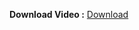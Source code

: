 **Download Video :** [Download](https://elengmenofiaedu-my.sharepoint.com/:v:/g/personal/1900444_el-eng_menofia_edu_eg/Edw5D9G2xPFIldWpHPvpyGsB1y_ZDpMmapomLisUcjGjZg?nav=eyJyZWZlcnJhbEluZm8iOnsicmVmZXJyYWxBcHAiOiJPbmVEcml2ZUZvckJ1c2luZXNzIiwicmVmZXJyYWxBcHBQbGF0Zm9ybSI6IldlYiIsInJlZmVycmFsTW9kZSI6InZpZXciLCJyZWZlcnJhbFZpZXciOiJNeUZpbGVzTGlua0NvcHkifX0&e=I5PWkt)